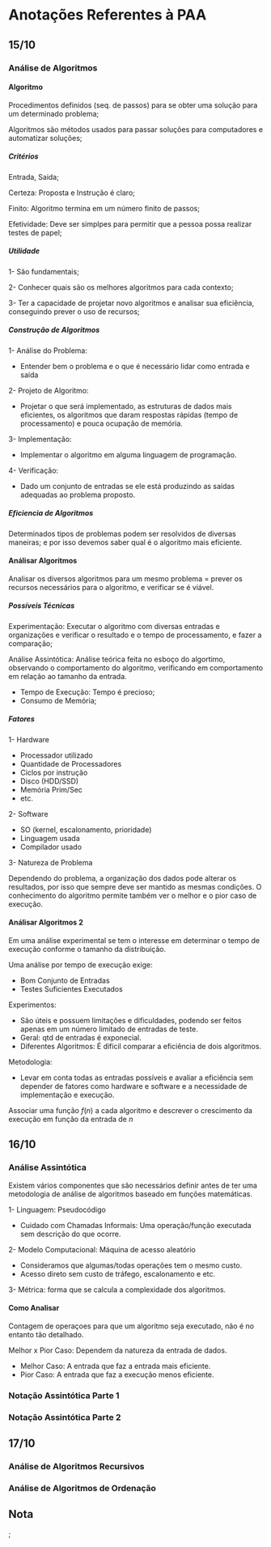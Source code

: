 # Anotações Referentes à PAA

## 15/10

### Análise de Algoritmos

#### Algoritmo

Procedimentos definidos (seq. de passos) para se obter uma solução para um determinado problema;

Algoritmos são métodos usados para passar soluções para computadores e automatizar soluções;

##### Critérios

Entrada, Saida;

Certeza: Proposta e Instrução é claro;

Finito: Algoritmo termina em um número finito de passos;

Efetividade: Deve ser simplpes para permitir que a pessoa possa realizar testes de papel;

##### Utilidade

1- São fundamentais;

2- Conhecer quais são os melhores algoritmos para cada contexto;

3- Ter a capacidade de projetar novo algoritmos e analisar sua eficiência, conseguindo prever o uso de recursos;

##### Construção de Algoritmos

1- Análise do Problema:

* Entender bem o problema e o que é necessário lidar como entrada e saída

2- Projeto de Algoritmo:

* Projetar o que será implementado, as estruturas de dados mais eficientes, os algoritmos que daram respostas rápidas (tempo de processamento) e pouca ocupação de memória.

3- Implementação:

* Implementar o algoritmo em alguma linguagem de programação.

4- Verificação:

* Dado um conjunto de entradas se ele está produzindo as saídas adequadas ao problema proposto.

##### Eficiencia de Algoritmos

Determinados tipos de problemas podem ser resolvidos de diversas maneiras; e por isso devemos saber qual é o algoritmo mais eficiente.

#### Análisar Algoritmos

Analisar os diversos algoritmos para um mesmo problema = prever os recursos necessários para o algoritmo, e verificar se é viável.

##### Possíveis Técnicas

Experimentação: Executar o algoritmo com diversas entradas e organizações e verificar o resultado e o tempo de processamento, e fazer a comparação;

Análise Assintótica: Análise teórica feita no esboço do algortimo, observando o comportamento do algoritmo, verificando em comportamento em relação ao tamanho da entrada.

* Tempo de Execução: Tempo é precioso;
* Consumo de Memória;

##### Fatores

1- Hardware

* Processador utilizado
* Quantidade de Processadores
* Ciclos por instrução
* Disco (HDD/SSD)
* Memória Prim/Sec
* etc.

2- Software

* SO (kernel, escalonamento, prioridade)
* Linguagem usada
* Compilador usado

3- Natureza de Problema

Dependendo do problema, a organização dos dados pode alterar os resultados, por isso que sempre deve ser mantido as mesmas condições. O conhecimento do algoritmo permite também ver o melhor e o pior caso de execução.

#### Análisar Algoritmos 2

Em uma análise experimental se tem o interesse em determinar o tempo de execução conforme o tamanho da distribuição.

Uma análise por tempo de execução exige:

* Bom Conjunto de Entradas
* Testes Suficientes Executados

Experimentos:

* São úteis e possuem limitações e dificuldades, podendo ser feitos apenas em um número limitado de entradas de teste.
* Geral: qtd de entradas é exponecial.
* Diferentes Algoritmos: É difícil comparar a eficiência de dois algoritmos.

Metodologia:

* Levar em conta todas as entradas possíveis e avaliar a eficiência sem depender de fatores como hardware e software e a necessidade de implementação e execução.

Associar uma função $f(n)$ a cada algoritmo e descrever o crescimento da execução em função da entrada de $n$

## 16/10

### Análise Assintótica

Existem vários componentes que são necessários definir antes de ter uma metodologia de análise de algoritmos baseado em funções matemáticas.

1- Linguagem: Pseudocódigo

* Cuidado com Chamadas Informais: Uma operação/função executada sem descrição do que ocorre.

2- Modelo Computacional: Máquina de acesso aleatório

* Consideramos que algumas/todas operações tem o mesmo custo.
* Acesso direto sem custo de tráfego, escalonamento e etc.

3- Métrica: forma que se calcula a complexidade dos algoritmos.

#### Como Analisar

Contagem de operaçoes para que um algoritmo seja executado, não é no entanto tão detalhado.

Melhor x Pior Caso: Dependem da natureza da entrada de dados.

* Melhor Caso: A entrada que faz a entrada mais eficiente.
* Pior Caso: A entrada que faz a execução menos eficiente.

### Notação Assintótica Parte 1

### Notação Assintótica Parte 2

## 17/10

### Análise de Algoritmos Recursivos

### Análise de Algoritmos de Ordenação

## Nota

;
